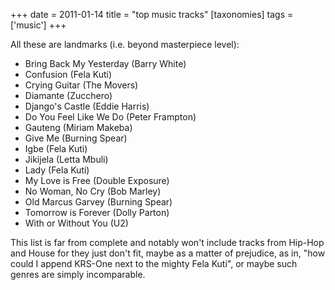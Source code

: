 +++
date = 2011-01-14
title = "top music tracks"
[taxonomies]
tags = ['music']
+++

All these are landmarks (i.e. beyond masterpiece level):

-   Bring Back My Yesterday (Barry White)
-   Confusion (Fela Kuti)
-   Crying Guitar (The Movers)
-   Diamante (Zucchero)
-   Django's Castle (Eddie Harris)
-   Do You Feel Like We Do (Peter Frampton)
-   Gauteng (Miriam Makeba)
-   Give Me (Burning Spear)
-   Igbe (Fela Kuti)
-   Jikijela (Letta Mbuli)
-   Lady (Fela Kuti)
-   My Love is Free (Double Exposure)
-   No Woman, No Cry (Bob Marley)
-   Old Marcus Garvey (Burning Spear)
-   Tomorrow is Forever (Dolly Parton)
-   With or Without You (U2)

This list is far from complete and notably won't include tracks from
Hip-Hop and House for they just don't fit, maybe as a matter of
prejudice, as in, "how could I append KRS-One next to the mighty Fela
Kuti", or maybe such genres are simply incomparable.
